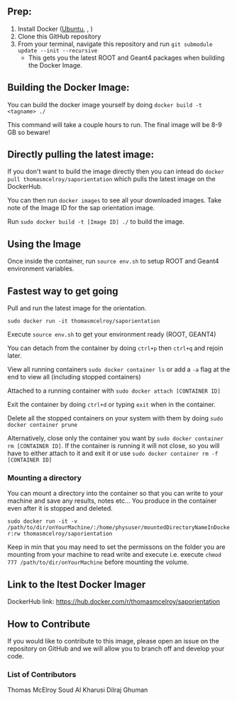 ## Prep:
1. Install Docker ([Ubuntu](https://docs.docker.com/engine/install/ubuntu/), ,  )
2. Clone this GitHub repository
3. From your terminal, navigate this repository and run `git submodule update --init --recursive`
   - This gets you the latest ROOT and Geant4 packages when building the Docker Image.  

## Building the Docker Image:

You can build the docker image yourself by doing `docker build -t <tagname> ./ `

This command will take a couple hours to run. The final image will be 8-9 GB so beware! 

## Directly pulling the latest image:
If you don't want to build the image directly then you can intead do `docker pull thomasmcelroy/saporientation` which pulls the latest image on the DockerHub. 

You can then run `docker images` to see all your downloaded images. Take note of the Image ID for the sap orientation image. 

Run `sudo docker build -t [Image ID] ./` to build the image.

## Using the Image
Once inside the container, run `source env.sh` to setup ROOT and Geant4 environment variables.

## Fastest way to get going
Pull and run the latest image for the orientation.  

`sudo docker run -it thomasmcelroy/saporientation`

Execute `source env.sh` to get your environment ready (ROOT, GEANT4)

You can detach from the container by doing `ctrl+p` then `ctrl+q` and rejoin later. 

View all running containers `sudo docker container ls` or add a `-a` flag at the end to view all (including stopped containers)

Attached to a running container with `sudo docker attach [CONTAINER ID]`

Exit the container by doing `ctrl+d` or typing `exit` when in the container. 

Delete all the stopped containers on your system with them by doing `sudo docker container prune`

Alternatively, close only the container you want by `sudo docker container rm [CONTAINER ID]`. If the container is running it will not close, so you will have to either attach to it and exit it or use `sudo docker container rm -f [CONTAINER ID]`

### Mounting a directory 
You can mount a directory into the container so that you can write to your machine and save any results, notes etc... You produce in the container even after it is stopped and deleted.

`sudo docker run -it -v /path/to/dir/onYourMachine/:/home/physuser/mountedDirectoryNameInDocker:rw thomasmcelroy/saporientation`

Keep in min that you may need to set the permissons on the folder you are mounting from your machine to read write and execute i.e. execute `chmod 777 /path/to/dir/onYourMachine` before mounting the volume.


## Link to the ltest Docker Imager
DockerHub link: https://hub.docker.com/r/thomasmcelroy/saporientation 

## How to Contribute 
If you would like to contribute to this image, please open an issue on the repository on GitHub and we will allow you to branch off and develop your code. 

### List of Contributors
Thomas McElroy
Soud Al Kharusi
Dilraj Ghuman